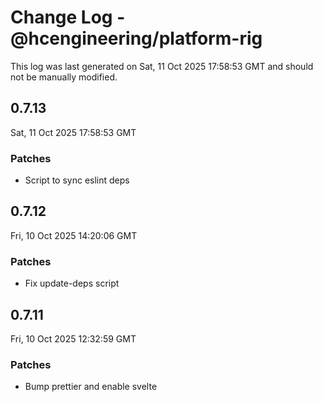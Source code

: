 # Change Log - @hcengineering/platform-rig

This log was last generated on Sat, 11 Oct 2025 17:58:53 GMT and should not be manually modified.

## 0.7.13
Sat, 11 Oct 2025 17:58:53 GMT

### Patches

- Script to sync eslint deps

## 0.7.12
Fri, 10 Oct 2025 14:20:06 GMT

### Patches

- Fix update-deps script

## 0.7.11
Fri, 10 Oct 2025 12:32:59 GMT

### Patches

- Bump prettier and enable svelte

